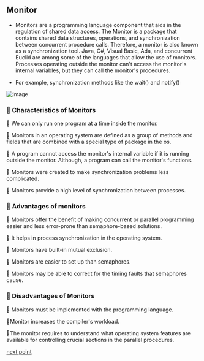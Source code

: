 ## Monitor

- Monitors are a programming language component that aids in the regulation of shared data access. The Monitor is a package that contains shared data structures, operations, and synchronization between concurrent procedure calls. Therefore, a monitor is also known as a synchronization tool. Java, C#, Visual Basic, Ada, and concurrent Euclid are among some of the languages that allow the use of monitors. Processes operating outside the monitor can't access the monitor's internal variables, but they can call the monitor's procedures.

- For example, synchronization methods like the wait() and notify() 

![image](https://user-images.githubusercontent.com/93985255/206481773-1eb448ee-3130-4f65-b11e-33edc9e1808e.png)



### 🛑 Characteristics of Monitors 


🔰 We can only run one program at a time inside the monitor.

🔰 Monitors in an operating system are defined as a group of methods and fields that are combined with a special type of package in the os.

🔰 A program cannot access the monitor's internal variable if it is running outside the monitor. Although, a program can call the monitor's functions.

🔰 Monitors were created to make synchronization problems less complicated.

🔰 Monitors provide a high level of synchronization between processes.




### 🛑  Advantages of monitors

🔰 Monitors offer the benefit of making concurrent or parallel programming easier and less error-prone than semaphore-based solutions.

🔰 It helps in process synchronization in the operating system.

🔰 Monitors have built-in mutual exclusion.

🔰 Monitors are easier to set up than semaphores.

🔰 Monitors may be able to correct for the timing faults that semaphores cause.




### 🛑  Disadvantages of Monitors

🔰 Monitors must be implemented with the programming language.

🔰Monitor increases the compiler's workload.

🔰The monitor requires to understand what operating system features are available for controlling crucial sections in the parallel procedures.


[next point](https://github.com/prashantjagtap2909/OS/blob/main/Topics/Synchronization%20and%20Concurrency%20control/06%20-%20Producer%20consumer%20problem.md)
